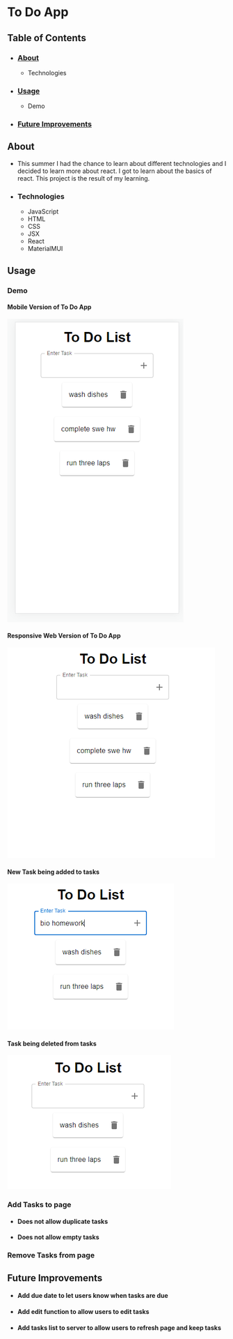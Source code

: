 # To Do App

## Table of Contents  
  * ### [About](#About)
    *  Technologies
  * ### [Usage](#Usage)
    * Demo
  * ### [Future Improvements](#FutureImprovements)


## <a name="About">About</a>
  * This summer I had the chance to learn about different technologies and I decided to learn more about react. I got to learn about the basics of react. This project is the result of my learning.
 
  * ### Technologies
    * JavaScript 
    * HTML
    * CSS
    * JSX
    * React
    * MaterialMUI
    


## <a name="Usage">Usage</a>
 ### Demo
  #### Mobile Version of To Do App
  ![](/images/MobileToDo.png)
    
  #### Responsive Web Version of To Do App
  ![](/images/WebToDo.png)
    
  #### New Task being added to tasks
  ![](/images/NewTask.png)
    
  #### Task being deleted from tasks   
  ![](/images/DeletedItem.png)

  ### Add Tasks to page
   * #### Does not allow duplicate tasks
   * #### Does not allow empty tasks
    
  ### Remove Tasks from page
 
  
## <a name="FutureImprovements">Future Improvements</a>
 * #### Add due date to let users know when tasks are due
 * #### Add edit function to allow users to edit tasks
 * #### Add tasks list to server to allow users to refresh page and keep tasks







